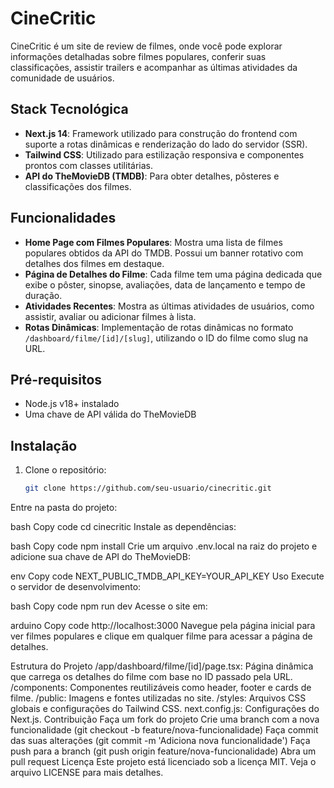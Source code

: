 # CineCritic

CineCritic é um site de review de filmes, onde você pode explorar informações detalhadas sobre filmes populares, conferir suas classificações, assistir trailers e acompanhar as últimas atividades da comunidade de usuários.

## Stack Tecnológica

- **Next.js 14**: Framework utilizado para construção do frontend com suporte a rotas dinâmicas e renderização do lado do servidor (SSR).
- **Tailwind CSS**: Utilizado para estilização responsiva e componentes prontos com classes utilitárias.
- **API do TheMovieDB (TMDB)**: Para obter detalhes, pôsteres e classificações dos filmes.

## Funcionalidades

- **Home Page com Filmes Populares**: Mostra uma lista de filmes populares obtidos da API do TMDB. Possui um banner rotativo com detalhes dos filmes em destaque.
- **Página de Detalhes do Filme**: Cada filme tem uma página dedicada que exibe o pôster, sinopse, avaliações, data de lançamento e tempo de duração.
- **Atividades Recentes**: Mostra as últimas atividades de usuários, como assistir, avaliar ou adicionar filmes à lista.
- **Rotas Dinâmicas**: Implementação de rotas dinâmicas no formato `/dashboard/filme/[id]/[slug]`, utilizando o ID do filme como slug na URL.

## Pré-requisitos

- Node.js v18+ instalado
- Uma chave de API válida do TheMovieDB

## Instalação

1. Clone o repositório:

   ```bash
   git clone https://github.com/seu-usuario/cinecritic.git

Entre na pasta do projeto:

bash
Copy code
cd cinecritic
Instale as dependências:

bash
Copy code
npm install
Crie um arquivo .env.local na raiz do projeto e adicione sua chave de API do TheMovieDB:

env
Copy code
NEXT_PUBLIC_TMDB_API_KEY=YOUR_API_KEY
Uso
Execute o servidor de desenvolvimento:

bash
Copy code
npm run dev
Acesse o site em:

arduino
Copy code
http://localhost:3000
Navegue pela página inicial para ver filmes populares e clique em qualquer filme para acessar a página de detalhes.

Estrutura do Projeto
/app/dashboard/filme/[id]/page.tsx: Página dinâmica que carrega os detalhes do filme com base no ID passado pela URL.
/components: Componentes reutilizáveis como header, footer e cards de filme.
/public: Imagens e fontes utilizadas no site.
/styles: Arquivos CSS globais e configurações do Tailwind CSS.
next.config.js: Configurações do Next.js.
Contribuição
Faça um fork do projeto
Crie uma branch com a nova funcionalidade (git checkout -b feature/nova-funcionalidade)
Faça commit das suas alterações (git commit -m 'Adiciona nova funcionalidade')
Faça push para a branch (git push origin feature/nova-funcionalidade)
Abra um pull request
Licença
Este projeto está licenciado sob a licença MIT. Veja o arquivo LICENSE para mais detalhes.